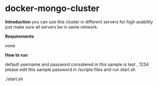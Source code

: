 # docker-mongo-cluster

**Introduction**
you can use this cluster in different servers for high avability  
just make sure all servers be in same network.



**Requirements**

none



**How to run**

default username and password considered in this sample is test , 1234
please edit this sample password in /scripts files and run start.sh

./start.sh


